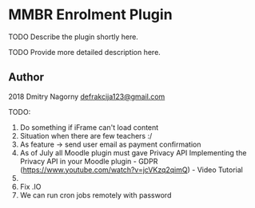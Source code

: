 # MMBR Enrolment Plugin

TODO Describe the plugin shortly here.

TODO Provide more detailed description here.

## Author

2018 Dmitry Nagorny defrakcija123@gmail.com

TODO:

1.  Do something if iFrame can't load content
2.  Situation when there are few teachers :/
3.  As feature -> send user email as payment confirmation
4.  As of July all Moodle plugin must gave Privacy API
    Implementing the Privacy API in your Moodle plugin - GDPR (https://www.youtube.com/watch?v=jcVKzq2qimQ) - Video Tutorial
5.   
6.  Fix .IO
7. We can run cron jobs remotely with password
